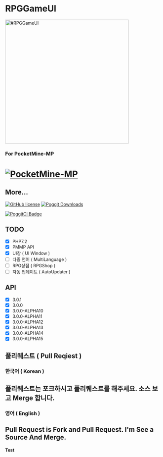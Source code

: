 # RPGGameUI

<img src="https://github.com/PMMPUI-Plugins/RPGGameUI/blob/master/RPGGameUILogo.jpg" alt="#RPGGameUI" width=400px></img>

### For PocketMine-MP
# [![PocketMine-MP](http://cdn.pocketmine.net/img/PocketMine-MP-h.png)](https://pmmp.io)

## More...
[![GitHub license](https://img.shields.io/badge/license-GPL-blue.svg)](https://github.com/PMMPUI-Plugins/RPGGameUI/blob/master/LICENSE)
[![Poggit Downloads](https://poggit.pmmp.io/shield.dl.total/RPGGameUI)](https://poggit.pmmp.io/p/RPGGameUI)

[![PoggitCI Badge](https://poggit.pmmp.io/ci.badge/PMMPUI-Plugins/RPGGameUI/RPGGameUI)](https://poggit.pmmp.io/ci/PMMPUI-Plugins/RPGGameUI/RPGGameUI)

## TODO
 - [x] PHP7.2
 - [x] PMMP API
 - [x] UI창 ( UI Window )
 - [ ] 다중 언어 ( MultiLanguage )
 - [ ] RPG상점 ( RPGShop )
 - [ ] 자동 업데이트 ( AutoUpdater )
 
## API
- [x] 3.0.1
- [x] 3.0.0
- [x] 3.0.0-ALPHA10
- [x] 3.0.0-ALPHA11
- [x] 3.0.0-ALPHA12
- [x] 3.0.0-ALPHA13
- [x] 3.0.0-ALPHA14
- [x] 3.0.0-ALPHA15

## 풀리퀘스트 ( Pull Reqiest )

### 한국어 ( Korean )
## 풀리퀘스트는 포크하시고 풀리퀘스트를 해주세요. 소스 보고 Merge 합니다.

### 영어 ( English )
## Pull Request is Fork and Pull Request. I'm See a Source And Merge.






#### Test
